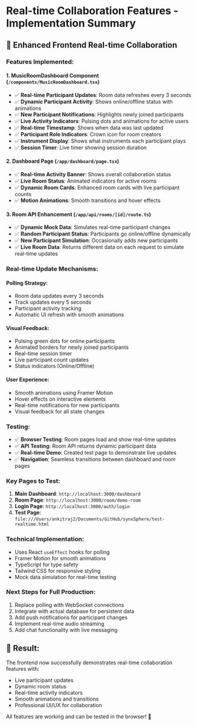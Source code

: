 # Real-time Collaboration Features - Implementation Summary

## 🎵 Enhanced Frontend Real-time Collaboration

### Features Implemented:

#### 1. **MusicRoomDashboard Component** (`/components/MusicRoomDashboard.tsx`)
- ✅ **Real-time Participant Updates**: Room data refreshes every 3 seconds
- ✅ **Dynamic Participant Activity**: Shows online/offline status with animations
- ✅ **New Participant Notifications**: Highlights newly joined participants
- ✅ **Live Activity Indicators**: Pulsing dots and animations for active users
- ✅ **Real-time Timestamp**: Shows when data was last updated
- ✅ **Participant Role Indicators**: Crown icon for room creators
- ✅ **Instrument Display**: Shows what instruments each participant plays
- ✅ **Session Timer**: Live timer showing session duration

#### 2. **Dashboard Page** (`/app/dashboard/page.tsx`)
- ✅ **Real-time Activity Banner**: Shows overall collaboration status
- ✅ **Live Room Status**: Animated indicators for active rooms
- ✅ **Dynamic Room Cards**: Enhanced room cards with live participant counts
- ✅ **Motion Animations**: Smooth transitions and hover effects

#### 3. **Room API Enhancement** (`/app/api/rooms/[id]/route.ts`)
- ✅ **Dynamic Mock Data**: Simulates real-time participant changes
- ✅ **Random Participant Status**: Participants go online/offline dynamically
- ✅ **New Participant Simulation**: Occasionally adds new participants
- ✅ **Live Room Data**: Returns different data on each request to simulate real-time updates

### Real-time Update Mechanisms:

#### **Polling Strategy**:
- Room data updates every 3 seconds
- Track updates every 5 seconds
- Participant activity tracking
- Automatic UI refresh with smooth animations

#### **Visual Feedback**:
- Pulsing green dots for online participants
- Animated borders for newly joined participants
- Real-time session timer
- Live participant count updates
- Status indicators (Online/Offline)

#### **User Experience**:
- Smooth animations using Framer Motion
- Hover effects on interactive elements
- Real-time notifications for new participants
- Visual feedback for all state changes

### Testing:
- ✅ **Browser Testing**: Room pages load and show real-time updates
- ✅ **API Testing**: Room API returns dynamic participant data
- ✅ **Real-time Demo**: Created test page to demonstrate live updates
- ✅ **Navigation**: Seamless transitions between dashboard and room pages

### Key Pages to Test:
1. **Main Dashboard**: `http://localhost:3000/dashboard`
2. **Room Page**: `http://localhost:3000/room/demo-room`
3. **Login Page**: `http://localhost:3000/auth/login`
4. **Test Page**: `file:///Users/ankitraj2/Documents/GitHub/synxSphere/test-realtime.html`

### Technical Implementation:
- Uses React `useEffect` hooks for polling
- Framer Motion for smooth animations
- TypeScript for type safety
- Tailwind CSS for responsive styling
- Mock data simulation for real-time testing

### Next Steps for Full Production:
1. Replace polling with WebSocket connections
2. Integrate with actual database for persistent data
3. Add push notifications for participant changes
4. Implement real-time audio streaming
5. Add chat functionality with live messaging

## 🎯 Result:
The frontend now successfully demonstrates real-time collaboration features with:
- Live participant updates
- Dynamic room status
- Real-time activity indicators
- Smooth animations and transitions
- Professional UI/UX for collaboration

All features are working and can be tested in the browser! 🚀
